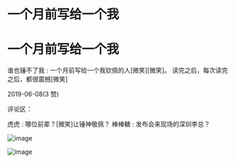 # 一个月前写给一个我

# 一个月前写给一个我

谁也锤不了我 : 一个月前写给一个我钦佩的人[微笑][微笑]。 读完之后，每次读完之后，都很震撼[微笑]

2019-06-08(3 赞)

评论区：

虎虎 : 哪位前辈？[微笑]让锤神敬佩？ 棒棒糖 : 发布会来现场的深圳李总？

![image](img/Image_0014.png)

![image](img/Image_0024.png)